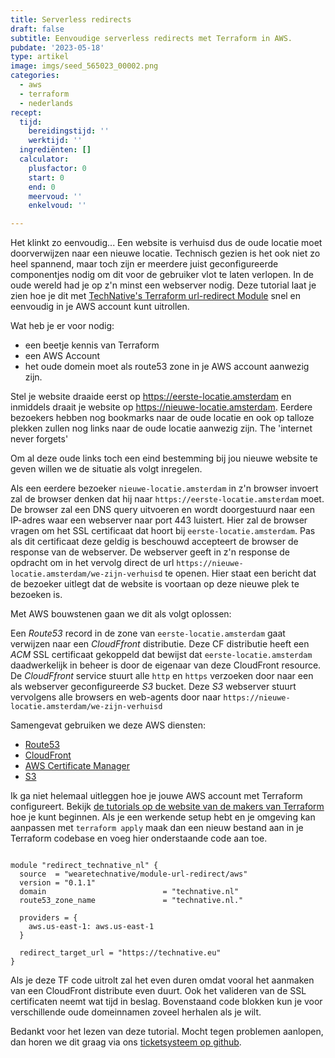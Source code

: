 ```yaml
---
title: Serverless redirects
draft: false
subtitle: Eenvoudige serverless redirects met Terraform in AWS.
pubdate: '2023-05-18'
type: artikel
image: imgs/seed_565023_00002.png
categories:
  - aws
  - terraform
  - nederlands
recept:
  tijd:
    bereidingstijd: ''
    werktijd: ''
  ingrediënten: []
  calculator:
    plusfactor: 0
    start: 0
    end: 0
    meervoud: ''
    enkelvoud: ''

---
```


Het klinkt zo eenvoudig... Een website is verhuisd dus de oude locatie moet
doorverwijzen naar een nieuwe locatie. Technisch gezien is het ook niet zo heel
spannend, maar toch zijn er meerdere juist geconfigureerde componentjes nodig
om dit voor de gebruiker vlot te laten verlopen. In de oude wereld had je op
z'n minst een webserver nodig. Deze tutorial laat je zien hoe je dit met
[TechNative's Terraform url-redirect
Module](https://registry.terraform.io/modules/wearetechnative/module-url-redirect/aws/latest)
snel en eenvoudig in je AWS account kunt uitrollen.

Wat heb je er voor nodig:

- een beetje kennis van Terraform
- een AWS Account
- het oude domein moet als route53 zone in je AWS account aanwezig zijn.

Stel je website draaide eerst op https://eerste-locatie.amsterdam en inmiddels
draait je website op https://nieuwe-locatie.amsterdam. Eerdere bezoekers hebben
nog bookmarks naar de oude locatie en ook op talloze plekken zullen nog links
naar de oude locatie aanwezig zijn. The 'internet never forgets'

Om al deze oude links toch een eind bestemming bij jou nieuwe website te geven
willen we de situatie als volgt inregelen.

Als een eerdere bezoeker `nieuwe-locatie.amsterdam` in z'n browser invoert zal de
browser denken dat hij naar `https://eerste-locatie.amsterdam` moet. De browser
zal een DNS query uitvoeren en wordt doorgestuurd naar een IP-adres waar een
webserver naar port 443 luistert. Hier zal de browser vragen om het SSL
certificaat dat hoort bij `eerste-locatie.amsterdam`. Pas als dit certificaat
deze geldig is beschouwd accepteert de browser de response van de webserver. De
webserver geeft in z'n response de opdracht om in het vervolg direct de url
`https://nieuwe-locatie.amsterdam/we-zijn-verhuisd` te openen. Hier staat een
bericht dat de bezoeker uitlegt dat de website is voortaan op deze nieuwe plek
te bezoeken is.

Met AWS bouwstenen gaan we dit als volgt oplossen:

Een _Route53_ record in de zone van `eerste-locatie.amsterdam` gaat verwijzen
naar een _CloudFfront_ distributie. Deze CF distributie heeft een _ACM_ SSL
certificaat gekoppeld dat bewijst dat `eerste-locatie.amsterdam` daadwerkelijk
in beheer is door de eigenaar van deze CloudFront resource. De _CloudFfront_
service stuurt alle `http` en `https` verzoeken door naar een als webserver
geconfigureerde _S3_ bucket. Deze _S3_ webserver stuurt vervolgens alle
browsers en web-agents door naar
`https://nieuwe-locatie.amsterdam/we-zijn-verhuisd`

Samengevat gebruiken we deze AWS diensten:

- [Route53](https://aws.amazon.com/route53/)
- [CloudFront](https://aws.amazon.com/cloudfront/)
- [AWS Certificate Manager](https://aws.amazon.com/certificate-manager/)
- [S3](https://aws.amazon.com/s3/)

Ik ga niet helemaal uitleggen hoe je jouwe AWS account met Terraform
configureert. Bekijk [de tutorials op de website van de makers van
Terraform](https://developer.hashicorp.com/terraform/tutorials/aws-get-started)
hoe je kunt beginnen. Als je een werkende setup hebt en je omgeving kan
aanpassen met `terraform apply` maak dan een nieuw bestand aan in je Terraform
codebase en voeg hier onderstaande code aan toe.


```hcl

module "redirect_technative_nl" {
  source  = "wearetechnative/module-url-redirect/aws"
  version = "0.1.1"
  domain                          = "technative.nl"
  route53_zone_name               = "technative.nl."

  providers = {
    aws.us-east-1: aws.us-east-1
  }

  redirect_target_url = "https://technative.eu"
}
```

Als je deze TF code uitrolt zal het even duren omdat vooral het aanmaken van
een CloudFront distribute even duurt. Ook het valideren van de SSL certificaten
neemt wat tijd in beslag. Bovenstaand code blokken kun je voor
verschillende oude domeinnamen zoveel herhalen als je wilt.

Bedankt voor het lezen van deze tutorial. Mocht tegen problemen aanlopen, dan
horen we dit graag via ons [ticketsysteem op
github](https://github.com/wearetechnative/terraform-aws-module-url-redirect/issues).